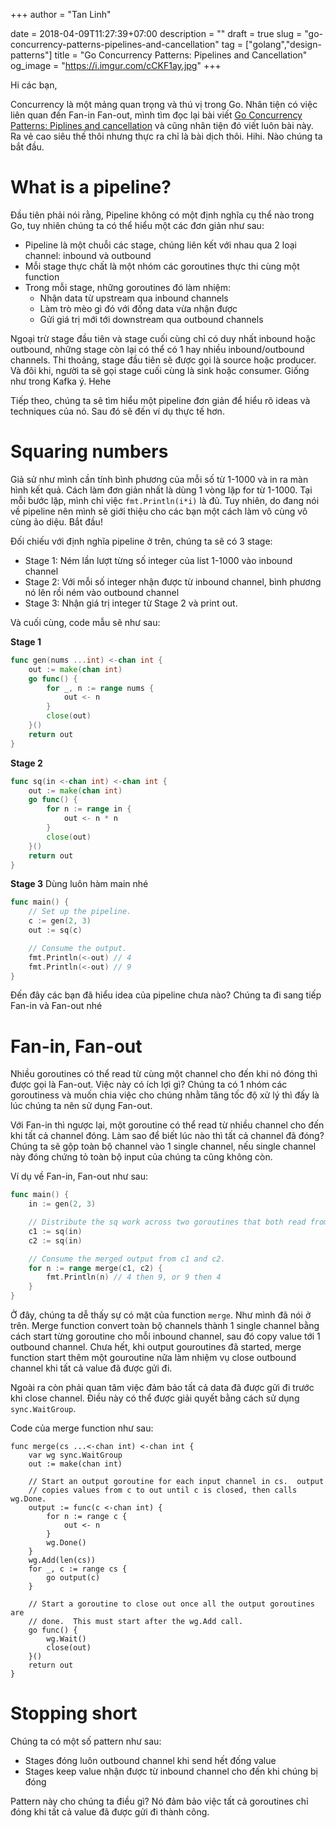 +++
author = "Tan Linh"

date = 2018-04-09T11:27:39+07:00
description = ""
draft = true
slug = "go-concurrency-patterns-pipelines-and-cancellation"
tag = ["golang","design-patterns"]
title = "Go Concurrency Patterns: Pipelines and Cancellation"
og_image = "https://i.imgur.com/cCKF1ay.jpg"
+++

Hi các bạn,

Concurrency là một mảng quan trọng và thú vị trong Go. Nhân tiện có việc liên quan đến Fan-in Fan-out, mình tìm đọc lại bài viết [Go Concurrency Patterns: Piplines and cancellation](https://blog.golang.org/pipelines) và cũng nhân tiện đó viết luôn bài này. Ra vẻ cao siêu thế thôi nhưng thực ra chỉ là bài dịch thôi. Hihi. Nào chúng ta bắt đầu.

# What is a pipeline?

Đầu tiên phải nói rằng, Pipeline không có một định nghĩa cụ thể nào trong Go, tuy nhiên chúng ta có thể hiểu một các đơn giản như sau:

* Pipeline là một chuỗi các stage, chúng liên kết với nhau qua 2 loại channel: inbound và outbound
* Mỗi stage thực chất là một nhóm các goroutines thực thi cùng một function
* Trong mỗi stage, những goroutines đó làm nhiệm:
    * Nhận data từ upstream qua inbound channels
    * Làm trò mèo gì đó với đống data vừa nhận được
    * Gửi giá trị mới tới downstream qua outbound channels

Ngoại trừ stage đầu tiên và stage cuối cùng chỉ có duy nhất inbound hoặc outbound, những stage còn lại có thể có 1 hay nhiều inbound/outbound channels. Thi thoảng, stage đầu tiên sẽ được gọi là source hoặc producer. Và đôi khi, người ta sẽ gọi stage cuối cùng là sink hoặc consumer. Giống như trong Kafka ý. Hehe

Tiếp theo, chúng ta sẽ tìm hiểu một pipeline đơn giản để hiểu rõ ideas và techniques của nó. Sau đó sẽ đến ví dụ thực tế hơn.

# Squaring numbers

Giả sử như mình cần tính bình phương của mỗi số từ 1-1000 và in ra màn hình kết quả. Cách làm đơn giản nhất là dùng 1 vòng lặp for từ 1-1000. Tại mỗi bước lặp, mình chỉ việc `fmt.Println(i*i)` là đủ. Tuy nhiên, do đang nói về pipeline nên mình sẽ giới thiệu cho các bạn một cách làm vô cùng vô cùng ảo diệu. Bắt đầu!

Đối chiếu với định nghĩa pipeline ở trên, chúng ta sẽ có 3 stage:

* Stage 1: Ném lần lượt từng số integer của list 1-1000 vào inbound channel
* Stage 2: Với mỗi số integer nhận được từ inbound channel, bình phương nó lên rồi ném vào outbound channel 
* Stage 3: Nhận giá trị integer từ Stage 2 và print out. 

Và cuối cùng, code mẫu sẽ như sau:

**Stage 1**

```go
func gen(nums ...int) <-chan int {
    out := make(chan int)
    go func() {
        for _, n := range nums {
            out <- n
        }
        close(out)
    }()
    return out
}
```

**Stage 2**

```go
func sq(in <-chan int) <-chan int {
    out := make(chan int)
    go func() {
        for n := range in {
            out <- n * n
        }
        close(out)
    }()
    return out
}
```

**Stage 3** Dùng luôn hàm main nhé

```go
func main() {
    // Set up the pipeline.
    c := gen(2, 3)
    out := sq(c)

    // Consume the output.
    fmt.Println(<-out) // 4
    fmt.Println(<-out) // 9
}
```

Đến đây các bạn đã hiểu idea của pipeline chưa nào? Chúng ta đi sang tiếp Fan-in và Fan-out nhé 

# Fan-in, Fan-out

Nhiều goroutines có thể read từ cùng một channel cho đến khi nó đóng thì được gọi là Fan-out. Việc này có ích lợi gì? Chúng ta có 1 nhóm các goroutiness và muốn chia việc cho chúng nhằm tăng tốc độ xử lý thì đấy là lúc chúng ta nên sử dụng Fan-out.

Với Fan-in thì ngược lại, một goroutine có thể read từ nhiều channel cho đến khi tất cả channel đóng. Làm sao để biết lúc nào thì tất cả channel đã đóng? Chúng ta sẽ gộp toàn bộ channel vào 1 single channel, nếu single channel này đóng chứng tỏ toàn bộ input của chúng ta cũng không còn.

Ví dụ về Fan-in, Fan-out như sau:

```go
func main() {
    in := gen(2, 3)

    // Distribute the sq work across two goroutines that both read from in.
    c1 := sq(in)
    c2 := sq(in)

    // Consume the merged output from c1 and c2.
    for n := range merge(c1, c2) {
        fmt.Println(n) // 4 then 9, or 9 then 4
    }
}
```

Ở đây, chúng ta dễ thấy sự có mặt của function `merge`. Như mình đã nói ở trên. Merge function convert toàn bộ channels thành 1 single channel bằng cách start từng goroutine cho mỗi inbound channel, sau đó copy value tới 1 outbound channel. Chưa hết, khi output gouroutines đã started, merge function start thêm một gouroutine nữa làm nhiệm vụ close outbound channel khi tất cả value đã được gửi đi.

Ngoài ra còn phải quan tâm việc đảm bảo tất cả data đã được gửi đi trước khi close channel. Điều này có thể được giải quyết bằng cách sử dụng `sync.WaitGroup`.

Code của merge function như sau:

```
func merge(cs ...<-chan int) <-chan int {
    var wg sync.WaitGroup
    out := make(chan int)

    // Start an output goroutine for each input channel in cs.  output
    // copies values from c to out until c is closed, then calls wg.Done.
    output := func(c <-chan int) {
        for n := range c {
            out <- n
        }
        wg.Done()
    }
    wg.Add(len(cs))
    for _, c := range cs {
        go output(c)
    }

    // Start a goroutine to close out once all the output goroutines are
    // done.  This must start after the wg.Add call.
    go func() {
        wg.Wait()
        close(out)
    }()
    return out
}
```

# Stopping short

Chúng ta có một số pattern như sau:

* Stages đóng luôn outbound channel khi send hết đống value
* Stages keep value nhận được từ inbound channel cho đến khi chúng bị đóng

Pattern này cho chúng ta điều gì? Nó đảm bảo việc tất cả goroutines chỉ đóng khi tất cả value đã được gửi đi thành công.